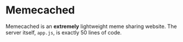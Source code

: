 Memecached
==========

Memecached is an **extremely** lightweight meme sharing website. The server itself, `app.js`, is exactly 50 lines of code.
